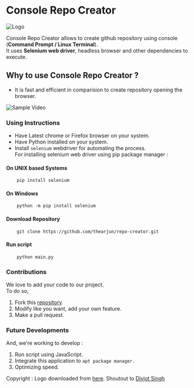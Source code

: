 # Console Repo Creator

![Logo](https://i.ibb.co/vdmfZxK/console-repo-creator.png)

Console Repo Creator allows to create github repository using console (**Command Prompt / Linux Terminal**). <br/>
It uses **Selenium web driver**, headless browser and other dependencies to execute.  

## Why to use **Console Repo Creator** ?
 - It is fast and efficient in comparision to create repository opening the browser.
 

 ![Sample Video](https://i.ibb.co/yX0ftds/cut.gif)

### Using Instructions

- Have Latest chrome or Firefox browser on your system.
- Have Python installed on your system.
- Install ```selenium``` webdriver for automating the process.  
For installing selenium web driver using pip package manager :

#### On UNIX based Systems

        pip install selenium

#### On Windows

        python -m pip install selenium

#### Download Repository

        git clone https://github.com/thearjun/repo-creator.git

#### Run script

        python main.py

### Contributions

We love to add your code to our project.  
To do so,

1. Fork this [repository](https://github.com/thearjun/repo-creator).
2. Modify like you want, add your own feature.
3. Make a pull request.

### Future Developments

And, we're working to develop :

1. Run script using JavaScript.
2. Integrate this application to ```apt package manager.```
3. Optimizing speed.

Copyright : Logo downloaded from [here](https://www.iconfinder.com/icons/344124/code_github_repository_social_icon). Shoutout to [Divjot Singh](https://www.iconfinder.com/Frank_Martin)
